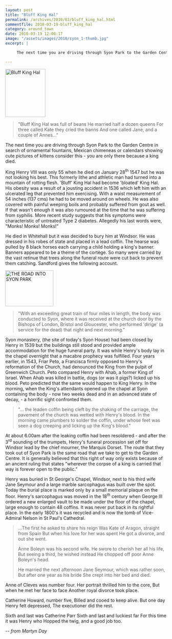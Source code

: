 ```yaml
---
layout: post
title: "Bluff King Hal"
permalink: /archives/2010/03/bluff_king_hal.html
commentfile: 2010-03-19-bluff_king_hal
category: around_town
date: 2010-03-19 12:08:17
image: "/assets/images/2010/syon_1-thumb.jpg"
excerpt: |

     The next time you are driving through Syon Park to the Garden Centre in search of ornamental fountains, Mexican chimeneas or calendars showing cute pictures of kittens consider this - you are only there because a king died.

---
```


<a href="/assets/images/2010/syon_1.jpg"><img src="/assets/images/2010/syon_1-thumb.jpg" width="125" height="150" alt="Bluff King Hal" class="photo right" /></a>

> "Bluff King Hal was full of beans
>  He married half a dozen queens
>  For three called Kate they cried the banns
>  And one called Jane, and a couple of Annes..."
>
 The next time you are driving through Syon Park to the Garden Centre in search of ornamental fountains, Mexican chimeneas or calendars showing cute pictures of kittens consider this - you are only there because a king died.

King Henry VIII was only 55 when he died on January 28<sup>th</sup> 1547 but he was not looking his best. This formerly lithe and athletic man had turned into a mountain of rotting flesh. 'Bluff' King Hal had become 'bloated' King Hal. His obesity was a result of a jousting accident in 1536 which left him with an ulcerated leg that prevented him exercising. With a waist measurement of 54 inches (137 cms) he had to be moved around on wheels. He was also covered with painful weeping boils and probably suffered from gout as well. If that wasn't enough it was also rumoured at the time that he was suffering from syphilis. More recent study suggests that his symptoms were characteristic of untreated Type 2 diabetes. Allegedly his last words were, "Monks! Monks! Monks!"

He died in Whitehall but it was decided to bury him at Windsor. He was dressed in his robes of state and placed in a lead coffin. The hearse was pulled by 8 black horses each carrying a child holding a king's banner. Banners appeared to be a theme of the cortège. So many were carried by the vast retinue that trees along the funeral route were cut back to prevent them catching. Sandford gives the following account.

<a href="/assets/images/2010/syon_2.jpg"><img src="/assets/images/2010/syon_2-thumb.jpg" width="150" height="112" alt="THE ROAD INTO SYON PARK" class="photo right" /></a>

> "With an exceeding great train of four miles in length, the body was conducted to Syon, where it was received at the church door by the Bishops of London, Bristol and Gloucester, who performed 'dirige' (a service for the dead) that night and next morning."

Syon monastery, (the site of today's Syon House) had been closed by Henry in 1539 but the buildings still stood and provided ample accommodation for the huge funeral party. It was while Henry's body lay in the chapel overnight that a macabre prophecy was fulfilled. Four years earlier, in 1543, Friar Peto, a Francisca firmly opposed to Henry's reformation of the Church, had denounced the King from the pulpit of Greenwich Church. Peto compared Henry with Ahab, a former King of Israel. When Ahab was killed in battle, dogs (or was it pigs?) licked up his blood. Peto predicted that the same would happen to King Henry. In the morning, when the King's attendants opened up the chapel at Syon containing the body - now two weeks dead and in an advanced state of decay, - a horrific sight confronted them.

> "... the leaden coffin being cleft by the shaking of the carriage, the pavement of the church was wetted with Henry's blood. In the morning came plumbers to solder the coffin, under whose feet was seen a dog creeping and licking up the King's blood."

At about 6.00am after the leaking coffin had been resoldered - and after the 3<sup>rd</sup> sounding of the trumpets, Henry's funeral procession set off for Windsor lead by the chief mourner, the Marquis Dorset. The route that they took out of Syon Park is the same road that we take to get to the Garden Centre. It is generally believed that this right of way only exists because of an ancient ruling that states "wherever the corpse of a king is carried that way is forever open to the public."

Henry was buried in St George's Chapel, Windsor, next to his third wife Jane Seymour and a large marble sarcophagus was built over the spot. Today the burial place is marked only by a small memorial plaque on the floor. Henry's sarcophagus was moved in the 18<sup>th</sup> century when George III ordered a new enlarged vault to be made under the floor of the chapel, large enough to contain 48 coffins. It was never put back in its rightful place. In the early 1800's it was recycled and is now the tomb of Vice-Admiral Nelson in St Paul's Cathedral.

> ...The first he asked to share his reign
>  Was Kate of Aragon, straight from Spain
>  But when his love for her was spent
>  He got a divorce, and out she went.
>
>  Anne Boleyn was his second wife.
>  He swore to cherish her all his life,
>  But seeing a third, he wished instead
>  He chopped off poor Anne Boleyn's head.
>
>  He married the next afternoon
>  Jane Seymour, which was rather soon,
>  But after one year as his bride
> She crept into her bed and died.

Anne of Cleves was number four.
Her portrait thrilled him to the core,
But when he met her face to face
Another royal divorce took place.

Catherine Howard, number five,
Billed and cooed to keep alive.
But one day Henry felt depressed,
The executioner did the rest.

Sixth and last was Catherine Parr
Sixth and last and luckiest far
For this time it was Henry who
Hopped the twig, and a good job too.

<cite>-- from Martyn Day</cite>
